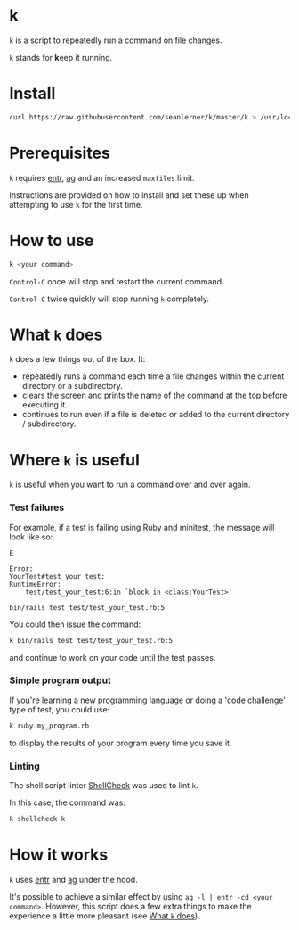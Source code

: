 # k

`k` is a script to repeatedly run a command on file changes.

`k` stands for **k**eep it running.

# Install

```sh
curl https://raw.githubusercontent.com/seanlerner/k/master/k > /usr/local/bin/k && chmod +x /usr/local/bin/k
```

# Prerequisites

`k` requires [entr](http://eradman.com/entrproject/), [ag](https://github.com/ggreer/the_silver_searcher) and an increased `maxfiles` limit.

Instructions are provided on how to install and set these up when attempting to use `k` for the first time.

# How to use

```sh
k <your command>
```

`Control-C` once will stop and restart the current command.

`Control-C` twice quickly will stop running `k` completely.

# What `k` does

`k` does a few things out of the box. It:

- repeatedly runs a command each time a file changes within the current directory or a subdirectory.
- clears the screen and prints the name of the command at the top before executing it.
- continues to run even if a file is deleted or added to the current directory / subdirectory.

# Where `k` is useful

`k` is useful when you want to run a command over and over again.

### Test failures

For example, if a test is failing using Ruby and minitest, the message will look like so:

```plain
E

Error:
YourTest#test_your_test:
RuntimeError:
    test/test_your_test:6:in `block in <class:YourTest>'

bin/rails test test/test_your_test.rb:5
```

You could then issue the command:

```sh
k bin/rails test test/test_your_test.rb:5
```

and continue to work on your code until the test passes.

### Simple program output

If you're learning a new programming language or doing a 'code challenge' type of test, you could use:

```sh
k ruby my_program.rb
```

to display the results of your program every time you save it.

### Linting

The shell script linter [ShellCheck](https://github.com/koalaman/shellcheck) was used to lint `k`.

In this case, the command was:

```sh
k shellcheck k
```

# How it works

`k` uses [entr](http://eradman.com/entrproject/) and [ag](https://github.com/ggreer/the_silver_searcher) under the hood.

It's possible to achieve a similar effect by using `ag -l | entr -cd <your command>`. However, this script does a few extra things to make the experience a little more pleasant (see [What `k` does](#what-k-does)).
